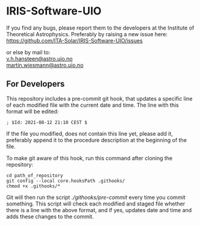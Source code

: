 # IRIS-Software-UIO

If you find any bugs, please report them to the developers at the Institute of Theoretical Astrophysics.
Preferably by raising a new issue here: https://github.com/ITA-Solar/IRIS-Software-UIO/issues

or else by mail to:  
v.h.hansteen@astro.uio.no  
martin.wiesmann@astro.uio.no  


## For Developers

This repository includes a pre-commit git hook, that updates a specific line of each modified file with the current date and time. The line with this format will be edited:
```
; $Id: 2021-08-12 21:10 CEST $
```
If the file you modified, does not contain this line yet, please add it, preferably append it to the procedure description at the beginning of the file. 

To make git aware of this hook, run this command after cloning the repository:
```
cd path_of_repository
git config --local core.hooksPath .githooks/
chmod +x .githooks/*
```
Git will then run the script _./githooks/pre-commit_ every time you commit something. This script will check each modified and staged file whether there is a line with the above format, and if yes, updates date and time and adds these changes to the commit.
